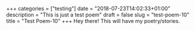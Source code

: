 +++
categories = ["testing"]
date = "2018-07-23T14:02:33+01:00"
description = "This is just a test poem"
draft = false
slug = "test-poem-10"
title = "Test Poem-10"
+++
Hey there! This will have my poetry/stories.